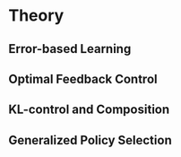 # Theory

## Error-based Learning

## Optimal Feedback Control

## KL-control and Composition

## Generalized Policy Selection



